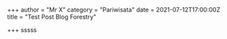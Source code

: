 +++
author = "Mr X"
category = "Pariwisata"
date = 2021-07-12T17:00:00Z
title = "Test Post Blog Forestry"

+++
sssss